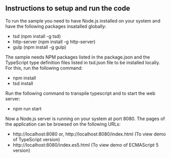 Instructions to setup and run the code
--------------------------------------

To run the sample you need to have Node.js installed on your system and have the following packages insatalled globally:

 -  tsd (npm install -g tsd)
 -  http-server (npm install -g http-server)
 -  gulp (npm install -g gulp)

The sample needs NPM packages listed in the package.json and the TypeScript type definition files listed in tsd.json file to be installed locally. For this, run the following command:

 -  npm install
 -  tsd install

Run the following command to transpile typescript and to start the web server:

 -  npm run start

Now a Node.js server is running on your system at port 8080. The pages of the application can be browsed on the following URLs:

 -  http://localhost:8080 or, http://localhost:8080/index.html (To view demo of TypeScript version)
 -  http://localhost:8080/index.es5.html (To view demo of ECMAScript 5 version)